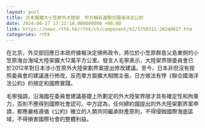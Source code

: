 ```yaml
---
layout: post
title: 日本擬擴大小笠原外大陸架　中方稱有違聯合國海洋法公約
date: 2024-06-27 17:22:18.000000000 +08:00
link: https://news.rthk.hk/rthk/ch/component/k2/1759311-20240627.htm
categories: rthk
---
```


在北京，外交部回應日本政府據報決定頒佈政令，將位於小笠原群島父島東側的小笠原海台海域大陸架擴大12萬平方公里。發言人毛寧表示，大陸架界限委員會已於2012年對日本涉小笠原外大陸架劃界案提出修改建議。至今，日本非但沒有按照委員會的建議進行修改，反而單方面擴大相關主張，日方做法有悖《聯合國海洋法公約》的規定和國際實踐。

毛寧強調，沿海國在委員會建議基礎上所劃定的外大陸架界限才具有確定性和拘束力，否則不應得到國際社會認可。中方認為，任何締約國提出的外大陸架劃界案申請，都應嚴格遵循《公約》確立的人類共同繼承財產原則，不得侵蝕國際海底區域，不得損害國際社會的整體利益。
